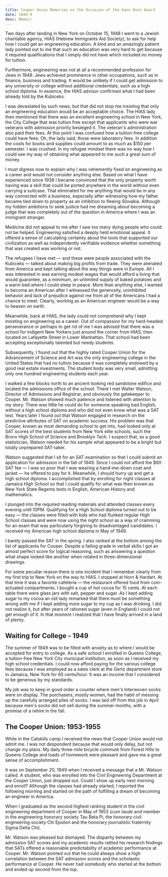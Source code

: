```yaml
---
title: Cooper Union Memories on the Occasion of the Gano Dunn Award
date: 1949-9
desc: Memoir
---
```


Two days after landing in New York on October 15, 1948 I went to a
Jewish charitable agency, HIAS (Hebrew Immigrants Aid Society), to ask
for help how I could get an engineering education.  A kind and an
amazingly patient lady pointed out to me that such an education was
very hard to get because it required qualifications that I simply did
not have which included no money for tuition.

Furthermore, engineering was not at all a recommended profession for
Jews in 1948.  Jews achieved prominence in other occupations, such as
in finance, business and trading.  It would be unlikely if I could get
admission to any university or college without additional credentials,
such as a high school diploma.  In essence, the HIAS advisor confirmed
what I had been already told by the Kubiceks.

I was devastated by such news, but that did not stop me insisting that
only an engineering education would be an acceptable choice.  The HIAS
lady then mentioned that there was an excellent engineering school in
New York, the City College that was tuition free except that
applicants who were war veterans with admission priority besieged it.
The veteran's administration also paid their fees.  At this point I
was confused how a tuition-free college could have fees.  Oh, the lady
said, those were laboratory fees.  In addition the costs for books and
supplies could amount to as much as $150 per semester.  I was crushed.
In my refugee mindset there was no way how I could see my way of
obtaining what appeared to me such a great sum of money.

I must digress now to explain why I was vehemently fixed on
engineering as a career and would not consider anything else.  Based
on what I have experienced since 1938 I became convinced that the only
property worth having was a skill that could be ported anywhere in the
world without even carrying a suitcase.  That eliminated for me
anything that would be in any way connected with a business,
especially after witnessing how my father became tied down to property
as an inhibition to fleeing Slovakia.  Although my hidden ambitions to
seek justice had me dreaming about becoming a judge that was
completely out of the question in America where I was an immigrant
stranger.

Medicine did not appeal to me after I saw too many dying people who
could not be helped.  Engineering satisfied a deeply held emotional
appeal.  It offered a sense of calculating certainty about the tools
that supported our civilization as well as independently verifiable
evidence whether something that was created was working or not.

The refugees I have met &mdash; and these were people associated with the
Kubiceks &mdash; talked about making big profits from trade.  They were
alienated from America and kept talking about the way things were in
Europe.  All I was interested in was earning modest wages that would
afford a living that would guarantee, as a minimum, an unlimited
supply of baked potatoes and a warm bed where I could sleep in peace.
More than anything else, I wanted to become an American after I
witnessed the generosity, uninhibited behavior and lack of prejudice
against me from all of the Americans I had a chance to meet.  Clearly,
working as an American engineer would be a way to heaven on earth.

Meanwhile, back at HIAS, the lady could not comprehend why I kept
insisting on engineering as a career.  Out of compassion for my
hard-headed perseverance or perhaps to get rid of me I was advised
that there was a school for indigent New Yorkers just around the
corner from HIAS, then located on Lafayette Street in Lower Manhattan.
That school had been accepting exceptionally talented but needy
students.

Subsequently, I found out that the highly rated Cooper Union for the
Advancement of Science and Art was the only engineering college in the
United States that had no tuition because it was completely endowed by
a good real estate investments.  The student body was very small,
admitting only one hundred engineering students each year.

I walked a few blocks north to an ancient looking red sandstone
edifice and located the admissions office of the school.  There I met
Walter Watson, Director of Admissions and Registrar, and obviously the
gatekeeper to Cooper.  Mr. Watson showed much patience and listened
with attention to my story.  There was little he could do for someone
speaking bad English, without a high school diploma and who did not
even know what was a SAT test.  Years later I found out that Watson
engaged in research on the predictive attributes of SAT on academic
success.  His problem was that Cooper, known as most demanding school
to get into, had looked only at SAT scores of the best students from
New York elite schools, such the Bronx High School of Science and
Brooklyn Tech.  I suspect that, as a good statistician, Watson needed
for his sample what appeared to be a bright but totally unprepared
SAT-taker.

Watson suggested that I sit for an SAT examination so that I could
submit an application for admission in the fall of 1949.  Since I
could not afford the $60 SAT fee &mdash; I was so poor that I was wearing a
hand-me-down coat and jacket &mdash; he offered to pay for it.  Meanwhile, I
should hurry up and get a high school diploma.  I accomplished that by
enrolling for night classes at Jamaica High School so that I could
qualify for what was then known as New York State Regents tests in
English, American History and mathematics.

I plunged into the required reading materials and attended classes
every evening until 10PM. Qualifying for a High School diploma turned
out to be easy &mdash; the classes were filled with kids who had flunked
regular High School classes and were now using the night school as a
way of cramming for an exam that was particularly forgiving to
disadvantaged candidates.  I received my American high school diploma
in May of 1949.


I barely passed the SAT in the spring.  I also ranked at the bottom
among the list of applicants for Cooper.  Despite a failing grade in
verbal skills I got an almost perfect score for logical reasoning,
such as answering a question what shape looked like another when
rotated in three-dimensional drawings.


For some peculiar reason there is one incident that I remember clearly
from my first trip to New York on the way to HIAS.  I stopped at Horn
& Hardart.  At that time it was a favorite cafeteria &mdash; the restaurant
offered food from coin-actuated compartments. I bought a cup of hot
cocoa for 15 cents.  At each table there were glass jars with salt,
pepper and sugar.  As I kept adding sugar to my cocoa an old lady
remarked that there must be something wrong with me if I kept adding
more sugar to my cup as I was drinking.  I did not realize it, but
after years of rationed sugar (even in England) I could not get enough
of it.  In that moment I realized that I have finally arrived in a
land of plenty.


## Waiting for College - 1949

The summer of 1949 was to be filled with anxiety as to where I would
be accepted for entry to college.  As a safe school I enrolled in
Queens College, a tuition-free New York City municipal institution, as
soon as I received my high school credentials.  I could now afford
paying for the various college fees because I was employed as a sales
clerk at the Gertz department store in Jamaica, New York for 65
cents/hour. It was an income that I considered to be generous by my
standards.

My job was to keep in good order a counter where men's Interwoven
socks were on display.  The purchasers, mostly women, had the habit of
messing up the carefully arranged piles of socks.  I was laid off from
this job in April because men's socks did not sell during the summer
months, with a promise of a rehire in the fall.


## The Cooper Union: 1953-1955

While in the Catskills camp I received the news that Cooper Union
would not admit me.  I was not despondent because that would only
delay, but not change my plans.  My daily three-mile bicycle commute
from Forest Hills to Queens College and loads of homework were
pleasant and gave me a great sense of accomplishment.


It was on September 20, 1949 when I received a message that a
Mr. Watson called.  A student, who was enrolled into the Civil
Engineering Department at the Cooper Union, just dropped out.  Could I
show up early next morning and enroll? Although the classes had
already started, I reported the following morning and started on the
path of fulfilling a dream of becoming an engineer in America.


When I graduated as the second highest ranking student in the civil
engineering department of Cooper in May of 1953 (*cum laude* and
member in the engineering honorary society Tau Beta Pi, the honorary
civil engineering society Chi Epsilon and the honorary journalistic
fraternity Sigma Delta Chi).

Mr. Watson was pleased but dismayed.  The disparity between my
admission SAT scores and my academic results rattled his research
findings that SATs offered a reasonable predictability of academic
performance at Cooper.  Mr. Watson pointed out that he could always
show a high correlation between the SAT admission scores and the
scholastic performance at Cooper.  He never had somebody who started
at the bottom and ended up second from the top.

